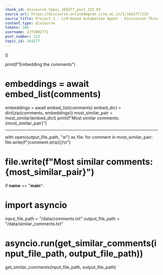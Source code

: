 ```yaml
---
chunk_id: discourse_topic_164277_post_223_03
source_url: https://discourse.onlinedegree.iitm.ac.in/t/164277/223
source_title: Project 1 - LLM-based Automation Agent - Discussion Thread [TDS Jan 2025]
content_type: discourse
tokens: 166
username: 22f3002771
post_number: 223
topic_id: 164277
---
```


()

print(f"Embedding the comments")
 # embeddings = await embed_list(comments)
 embeddings = await embed_list(comments)
 embed_dict = dict(zip(comments, embeddings))
 most_similar_pair = most_similar(embed_dict)
 print(f"Most similar comments: {most_similar_pair}")

---

with open(output_file_path, "w") as file:
 for comment in most_similar_pair:
 file.write(f"{comment.strip()}\n")
 # file.write(f"Most similar comments: {most_similar_pair}")

if __name__ == "__main__":
 # import asyncio

input_file_path = "/data/comments.txt"
 output_file_path = "/data/similar_comments.txt"
 # asyncio.run(get_similar_comments(input_file_path, output_file_path))
 get_similar_comments(input_file_path, output_file_path)
`
